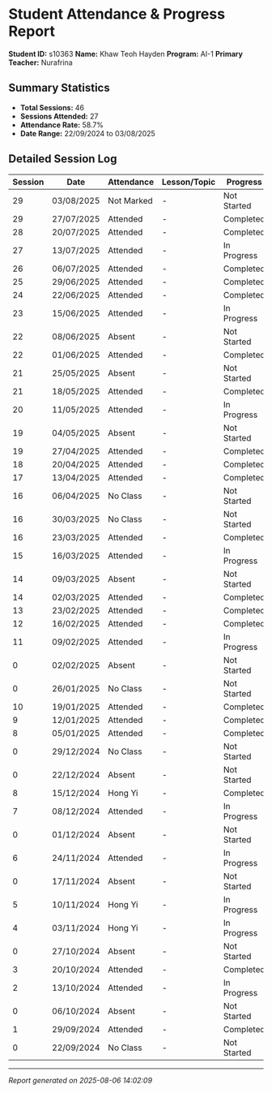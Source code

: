 # Student Attendance & Progress Report

**Student ID:** s10363
**Name:** Khaw Teoh Hayden
**Program:** AI-1
**Primary Teacher:** Nurafrina

## Summary Statistics
- **Total Sessions:** 46
- **Sessions Attended:** 27
- **Attendance Rate:** 58.7%
- **Date Range:** 22/09/2024 to 03/08/2025

## Detailed Session Log

| Session | Date | Attendance | Lesson/Topic | Progress |
|---------|------|------------|--------------|----------|
| 29 | 03/08/2025 | Not Marked | - | Not Started |
| 29 | 27/07/2025 | Attended | - | Completed |
| 28 | 20/07/2025 | Attended | - | Completed |
| 27 | 13/07/2025 | Attended | - | In Progress |
| 26 | 06/07/2025 | Attended | - | Completed |
| 25 | 29/06/2025 | Attended | - | Completed |
| 24 | 22/06/2025 | Attended | - | Completed |
| 23 | 15/06/2025 | Attended | - | In Progress |
| 22 | 08/06/2025 | Absent | - | Not Started |
| 22 | 01/06/2025 | Attended | - | Completed |
| 21 | 25/05/2025 | Absent | - | Not Started |
| 21 | 18/05/2025 | Attended | - | Completed |
| 20 | 11/05/2025 | Attended | - | In Progress |
| 19 | 04/05/2025 | Absent | - | Not Started |
| 19 | 27/04/2025 | Attended | - | Completed |
| 18 | 20/04/2025 | Attended | - | Completed |
| 17 | 13/04/2025 | Attended | - | Completed |
| 16 | 06/04/2025 | No Class | - | Not Started |
| 16 | 30/03/2025 | No Class | - | Not Started |
| 16 | 23/03/2025 | Attended | - | Completed |
| 15 | 16/03/2025 | Attended | - | In Progress |
| 14 | 09/03/2025 | Absent | - | Not Started |
| 14 | 02/03/2025 | Attended | - | Completed |
| 13 | 23/02/2025 | Attended | - | Completed |
| 12 | 16/02/2025 | Attended | - | Completed |
| 11 | 09/02/2025 | Attended | - | In Progress |
| 0 | 02/02/2025 | Absent | - | Not Started |
| 0 | 26/01/2025 | No Class | - | Not Started |
| 10 | 19/01/2025 | Attended | - | Completed |
| 9 | 12/01/2025 | Attended | - | Completed |
| 8 | 05/01/2025 | Attended | - | Completed |
| 0 | 29/12/2024 | No Class | - | Not Started |
| 0 | 22/12/2024 | Absent | - | Not Started |
| 8 | 15/12/2024 | Hong Yi | - | Completed |
| 7 | 08/12/2024 | Attended | - | In Progress |
| 0 | 01/12/2024 | Absent | - | Not Started |
| 6 | 24/11/2024 | Attended | - | In Progress |
| 0 | 17/11/2024 | Absent | - | Not Started |
| 5 | 10/11/2024 | Hong Yi | - | In Progress |
| 4 | 03/11/2024 | Hong Yi | - | In Progress |
| 0 | 27/10/2024 | Absent | - | Not Started |
| 3 | 20/10/2024 | Attended | - | Completed |
| 2 | 13/10/2024 | Attended | - | In Progress |
| 0 | 06/10/2024 | Absent | - | Not Started |
| 1 | 29/09/2024 | Attended | - | Completed |
| 0 | 22/09/2024 | No Class | - | Not Started |

---
*Report generated on 2025-08-06 14:02:09*